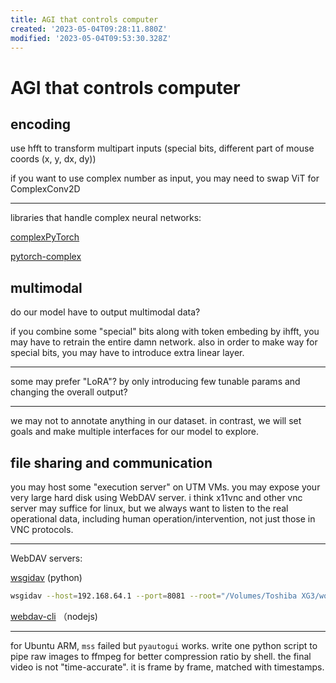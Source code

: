 ```yaml
---
title: AGI that controls computer
created: '2023-05-04T09:28:11.880Z'
modified: '2023-05-04T09:53:30.328Z'
---
```


# AGI that controls computer

## encoding

use hfft to transform multipart inputs (special bits, different part of mouse coords (x, y, dx, dy))

if you want to use complex number as input, you may need to swap ViT for ComplexConv2D

----

libraries that handle complex neural networks:

[complexPyTorch](https://github.com/wavefrontshaping/complexPyTorch)

[pytorch-complex](https://github.com/soumickmj/pytorch-complex)

## multimodal

do our model have to output multimodal data?

if you combine some "special" bits along with token embeding by ihfft, you may have to retrain the entire damn network. also in order to make way for special bits, you may have to introduce extra linear layer.

----

some may prefer "LoRA"? by only introducing few tunable params and changing the overall output?

----

we may not to annotate anything in our dataset. in contrast, we will set goals and make multiple interfaces for our model to explore.

## file sharing and communication

you may host some "execution server" on UTM VMs. you may expose your very large hard disk using WebDAV server. i think x11vnc and other vnc server may suffice for linux, but we always want to listen to the real operational data, including human operation/intervention, not just those in VNC protocols.

----

WebDAV servers:

[wsgidav](https://github.com/mar10/wsgidav) (python)

```bash
wsgidav --host=192.168.64.1 --port=8081 --root="/Volumes/Toshiba XG3/works/agi_computer_control"  --auth=anonymous
```

[webdav-cli](https://github.com/svtslv/webdav-cli) （nodejs)

----

for Ubuntu ARM, `mss` failed but `pyautogui` works. write one python script to pipe raw images to ffmpeg for better compression ratio by shell. the final video is not "time-accurate". it is frame by frame, matched with timestamps.
